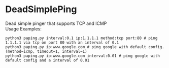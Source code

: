 # DeadSimplePing
Dead simple pinger that supports TCP and ICMP \
Usage Examples: 
  ```
  python3 paping.py interval:0.1 ip:1.1.1.1 method:tcp port:80 # ping 1.1.1.1 via tcp on port 80 with an interval of 0.1 
  python3 paping.py ip:www.google.com # ping google with default config. (method=icmp, timeout=1, interval=1) 
  python3 paping.py ip:www.google.com interval:0.01 # ping google with default config and a interval of 0.01 
```
